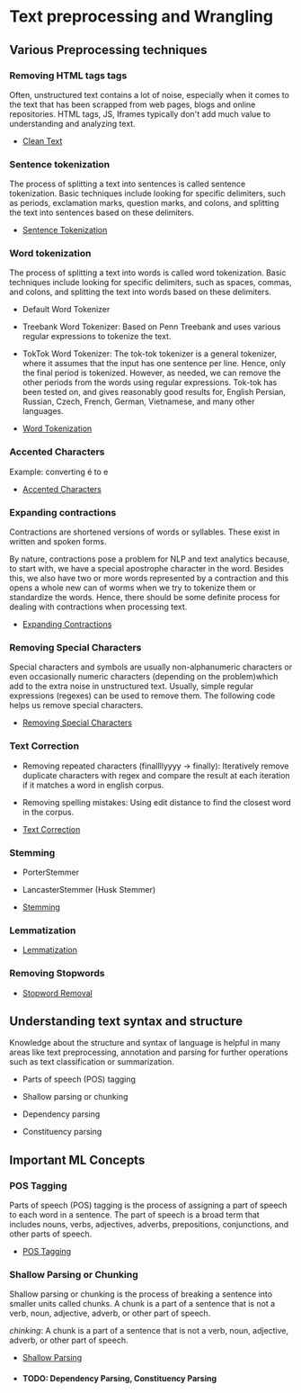 # Text preprocessing and Wrangling

## Various Preprocessing techniques

### Removing HTML tags tags

Often, unstructured text contains a lot of noise, especially when it comes to the text that has been scrapped from web pages, blogs and online repositories. HTML tags, JS, Iframes typically don't add much value to understanding and analyzing text.

- [Clean Text](clean_text.py)


### Sentence tokenization

The process of splitting a text into sentences is called sentence tokenization. Basic techniques include looking for specific delimiters, such as periods, exclamation marks, question marks, and colons, and splitting the text into sentences based on these delimiters.

- [Sentence Tokenization](sentence_tokenization.py)

### Word tokenization

The process of splitting a text into words is called word tokenization. Basic techniques include looking for specific delimiters, such as spaces, commas, and colons, and splitting the text into words based on these delimiters.

- Default Word Tokenizer

- Treebank Word Tokenizer: Based on Penn Treebank and uses various regular expressions to tokenize the text.

- TokTok Word Tokenizer: The tok-tok tokenizer is a general tokenizer,
where it assumes that the input has one sentence per line. Hence, only the final period is tokenized. However, as needed, we can remove the other periods from the words using regular expressions. Tok-tok has been tested on, and gives reasonably good results for, English Persian, Russian, Czech, French, German, Vietnamese, and many other languages.

- [Word Tokenization](word_tokenization.py)
  
### Accented Characters

Example: converting é to e

- [Accented Characters](accented_characters.py)

### Expanding contractions

Contractions are shortened versions of words or syllables. These exist in written and spoken forms.

By nature, contractions pose a problem for NLP and text analytics because, to start with, we have a special apostrophe character in the word. Besides this, we also have two or more words represented by a contraction and this opens a whole new can of worms when we try to tokenize them or standardize the words. Hence, there should be some definite process for dealing with contractions when processing text.

- [Expanding Contractions](expanding_contractions.py)

### Removing Special Characters

Special characters and symbols are usually non-alphanumeric characters or even occasionally numeric characters (depending on the problem)which add to the extra noise in unstructured text. Usually, simple regular expressions (regexes) can be used to remove them. The following code helps us remove special characters.

- [Removing Special Characters](removing_special_characters.py)

### Text Correction

- Removing repeated characters (finallllyyyy -> finally): Iteratively remove duplicate characters with regex and compare the result at each iteration if it matches a word in english corpus.

- Removing spelling mistakes: Using edit distance to find the closest word in the corpus.

- [Text Correction](text_correction.py)

### Stemming

- PorterStemmer

- LancasterStemmer (Husk Stemmer)

- [Stemming](stemming.py)

### Lemmatization

- [Lemmatization](lemmatization.py)

### Removing Stopwords

- [Stopword Removal](stopword_removal.py)

## Understanding text syntax and structure

Knowledge about the structure and syntax of language is helpful in many areas like text preprocessing, annotation and parsing for further operations such as text classification or summarization.

- Parts of speech (POS) tagging

- Shallow parsing or chunking

- Dependency parsing

- Constituency parsing

## Important ML Concepts

### POS Tagging

Parts of speech (POS) tagging is the process of assigning a part of speech to each word in a sentence. The part of speech is a broad term that includes nouns, verbs, adjectives, adverbs, prepositions, conjunctions, and other parts of speech.

- [POS Tagging](pos_tagging.py)

### Shallow Parsing or Chunking

Shallow parsing or chunking is the process of breaking a sentence into smaller units called chunks. A chunk is a part of a sentence that is not a verb, noun, adjective, adverb, or other part of speech.

_chinking_: A chunk is a part of a sentence that is not a verb, noun, adjective, adverb, or other part of speech.

- [Shallow Parsing](shallow_parsing.py)


- #### TODO: Dependency Parsing, Constituency Parsing
